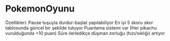 # PokemonOyunu
Özellikleri:
Pause tuşuyla durdur-başlat yapılabiliyor
En iyi 5 skoru skor tablosunda güncel bir şekilde tutuyor
Puanlama sistemi var (Her pikachu vurulduğunda +10 puan)
Süre ilerledikçe düşman zorluğu (hızı/sıklığı) artıyor
